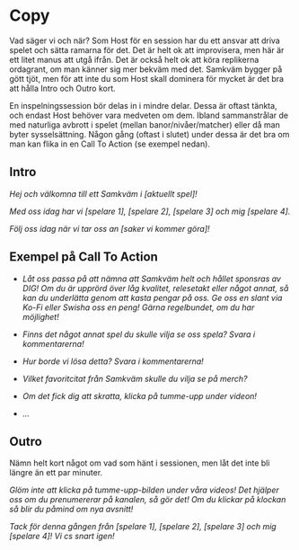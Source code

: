 # Copy    

Vad säger vi och när? Som Host för en session har du ett ansvar att driva spelet och sätta ramarna för det. Det är helt ok att improvisera, men här är ett litet manus att utgå ifrån. Det är också helt ok att köra replikerna ordagrant, om man känner sig mer bekväm med det. Samkväm bygger på gött tjöt, men för att inte du som Host skall dominera för mycket är det bra att hålla Intro och Outro kort.     

En inspelningssession bör delas in i mindre delar. Dessa är oftast tänkta, och endast Host behöver vara medveten om dem. Ibland sammanstrålar de med naturliga avbrott i spelet (mellan banor/nivåer/matcher) eller då man byter sysselsättning. Någon gång (oftast i slutet) under dessa är det bra om man kan flika in en Call To Action (se exempel nedan).     

## Intro    

_Hej och välkomna till ett Samkväm i [aktuellt spel]!_ 

_Med oss idag har vi [spelare 1], [spelare 2], [spelare 3] och mig [spelare 4]._       

_Följ oss idag när vi tar oss an [saker vi kommer göra]!_      

## Exempel på Call To Action      

* _Låt oss passa på att nämna att Samkväm helt och hållet sponsras av DIG! Om du är upprörd över låg kvalitet, relesetakt eller något annat, så kan du underlätta genom att kasta pengar på oss. Ge oss en slant via Ko-Fi eller Swisha oss en peng! Gärna regelbundet, om du har möjlighet!_     

* _Finns det något annat spel du skulle vilja se oss spela? Svara i kommentarerna!_       

* _Hur borde vi lösa detta? Svara i kommentarerna!_      

* _Vilket favoritcitat från Samkväm skulle du vilja se på merch?_      

* _Om det fick dig att skratta, klicka på tumme-upp under videon!_     

* _..._

## Outro    

Nämn helt kort något om vad som hänt i sessionen, men låt det inte bli längre än ett par minuter.    

_Glöm inte att klicka på tumme-upp-bilden under våra videos! Det hjälper oss om du prenumererar på kanalen, så gör det! Om du klickar på klockan så blir du påmind om nya avsnitt!_     

_Tack för denna gången från [spelare 1], [spelare 2], [spelare 3] och mig [spelare 4]! Vi cs snart igen!_     
